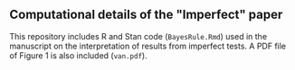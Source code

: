 ## Computational details of the "Imperfect" paper

This repository includes R and Stan code (`BayesRule.Rmd`) used in the manuscript on the interpretation of results from imperfect tests. A PDF file of Figure 1 is also included (`van.pdf`).
